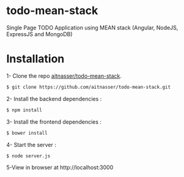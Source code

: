 # todo-mean-stack
Single Page TODO Application using MEAN stack 
(Angular, NodeJS, ExpressJS and MongoDB)


# Installation


1- Clone the repo [aitnasser/todo-mean-stack](https://github.com/aitnasser/todo-mean-stack).

```sh
$ git clone https://github.com/aitnasser/todo-mean-stack.git
```

2- Install the backend dependencies :

```sh
$ npm install
```

3- Install the frontend dependencies :

```sh
$ bower install
```

4- Start the server :

```sh
$ node server.js
```

5-View in browser at http://localhost:3000

